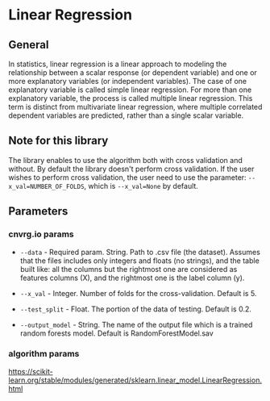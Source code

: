 # Linear Regression

## General
In statistics, linear regression is a linear approach to modeling the relationship between a scalar response (or dependent variable) and one or more explanatory variables (or independent variables).
The case of one explanatory variable is called simple linear regression. For more than one explanatory variable, the process is called multiple linear regression.
This term is distinct from multivariate linear regression, where multiple correlated dependent variables are predicted, rather than a single scalar variable.

## Note for this library
The library enables to use the algorithm both with cross validation and without.
By default the library doesn't perform cross validation.
If the user wishes to perform cross validation, the user need to use the parameter: ```--x_val=NUMBER_OF_FOLDS```,
which is ```--x_val=None``` by default.

## Parameters

### cnvrg.io params

* ```--data``` - Required param. String. Path to .csv file (the dataset). Assumes that the files includes only integers and floats (no strings), and 
the table built like: all the columns but the rightmost one are considered as features columns (X), and the rightmost one is the label column (y).

* ```--x_val``` - Integer. Number of folds for the cross-validation. Default is 5.

* ```--test_split``` - Float. The portion of the data of testing. Default is 0.2.

* ```--output_model``` - String. The name of the output file which is a trained random forests model. Default is RandomForestModel.sav

### algorithm params
https://scikit-learn.org/stable/modules/generated/sklearn.linear_model.LinearRegression.html



 


